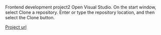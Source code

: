  
Frontend development project2
Open Visual Studio.
On the start window, select Clone a repository.
Enter or type the repository location, and then select the Clone button.

[Project url](https://roadmap.sh/projects/basic-html-website)
